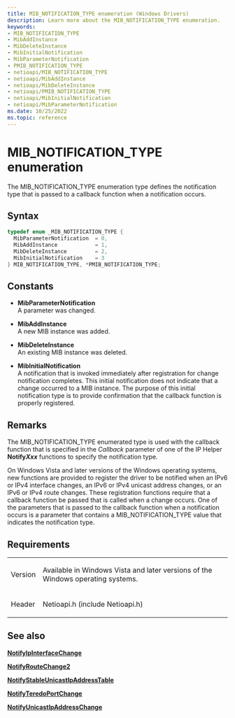 ```yaml
---
title: MIB_NOTIFICATION_TYPE enumeration (Windows Drivers)
description: Learn more about the MIB_NOTIFICATION_TYPE enumeration.
keywords:
- MIB_NOTIFICATION_TYPE
- MibAddInstance
- MibDeleteInstance
- MibInitialNotification
- MibParameterNotification
- PMIB_NOTIFICATION_TYPE
- netioapi/MIB_NOTIFICATION_TYPE
- netioapi/MibAddInstance
- netioapi/MibDeleteInstance
- netioapi/PMIB_NOTIFICATION_TYPE
- netioapi/MibInitialNotification
- netioapi/MibParameterNotification
ms.date: 10/25/2022
ms.topic: reference
---
```


# MIB\_NOTIFICATION\_TYPE enumeration

The MIB\_NOTIFICATION\_TYPE enumeration type defines the notification type that is passed to a callback function when a notification occurs.

## Syntax

``` c++
typedef enum _MIB_NOTIFICATION_TYPE { 
  MibParameterNotification  = 0,
  MibAddInstance            = 1,
  MibDeleteInstance         = 2,
  MibInitialNotification    = 3
} MIB_NOTIFICATION_TYPE, *PMIB_NOTIFICATION_TYPE;
```

## Constants

- **MibParameterNotification**  
   A parameter was changed.

- **MibAddInstance**  
   A new MIB instance was added.

- **MibDeleteInstance**  
   An existing MIB instance was deleted.

- **MibInitialNotification**  
   A notification that is invoked immediately after registration for change notification completes. This initial notification does not indicate that a change occurred to a MIB instance. The purpose of this initial notification type is to provide confirmation that the callback function is properly registered.

## Remarks

The MIB\_NOTIFICATION\_TYPE enumerated type is used with the callback function that is specified in the *Callback* parameter of one of the IP Helper **Notify*Xxx*** functions to specify the notification type.

On Windows Vista and later versions of the Windows operating systems, new functions are provided to register the driver to be notified when an IPv6 or IPv4 interface changes, an IPv6 or IPv4 unicast address changes, or an IPv6 or IPv4 route changes. These registration functions require that a callback function be passed that is called when a change occurs. One of the parameters that is passed to the callback function when a notification occurs is a parameter that contains a MIB\_NOTIFICATION\_TYPE value that indicates the notification type.

## Requirements

<table>
<tbody>
<tr class="odd">
<td><p>Version</p></td>
<td><p>Available in Windows Vista and later versions of the Windows operating systems.</p></td>
</tr>
<tr class="even">
<td><p>Header</p></td>
<td>Netioapi.h (include Netioapi.h)</td>
</tr>
</tbody>
</table>

## See also

[**NotifyIpInterfaceChange**](notifyipinterfacechange.md)

[**NotifyRouteChange2**](notifyroutechange2.md)

[**NotifyStableUnicastIpAddressTable**](notifystableunicastipaddresstable.md)

[**NotifyTeredoPortChange**](notifyteredoportchange.md)

[**NotifyUnicastIpAddressChange**](notifyunicastipaddresschange.md)
